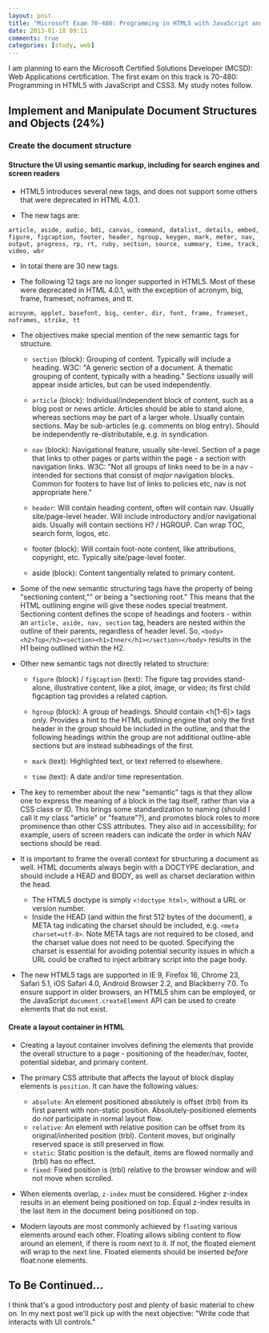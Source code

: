 ```yaml
---
layout: post
title: "Microsoft Exam 70-480: Programming in HTML5 with JavaScript and CSS3"
date: 2013-01-18 09:11
comments: true
categories: [study, web]
---
```


I am planning to earn the Microsoft Certified Solutions Developer (MCSD): Web Applications certification. The first exam on this track is 70-480: Programming in HTML5 with JavaScript and CSS3. My study notes follow.<!--more-->

## Implement and Manipulate Document Structures and Objects (24%)

### Create the document structure ###

#### Structure the UI using semantic markup, including for search engines and screen readers ####

* HTML5 introduces several new tags, and does not support some others that were deprecated in HTML 4.0.1.

* The new tags are: 

`article, aside, audio,
bdi,
canvas, command,
datalist, details,
embed,
figure, figcaption, footer, header, hgroup,
keygen, mark, meter, nav, output, progress,
rp, rt, ruby,
section, source, summary,
time, track,
video,
wbr`

* In total there are 30 new tags.

* The following 12 tags are no longer supported in HTML5. Most of these were deprecated in HTML 4.0.1, with the exception of acronym, big, frame, frameset, noframes, and tt.

`acroynm, applet, basefont, big, center, dir, font, frame, frameset, noframes, strike, tt`

* The objectives make special mention of the new semantic tags for structure.

	* `section` (block): Grouping of content. Typically will include a heading. W3C: "A generic section of a document. A thematic grouping of content, typically with a heading." Sections usually will appear inside articles, but can be used independently.

	* `article` (block): Individual/independent block of content, such as a blog post or news article. Articles should be able to stand alone, whereas sections may be part of a larger whole. Usually contain sections. May be sub-articles (e.g. comments on blog entry). Should be independently re-distributable, e.g. in syndication.

	* `nav` (block): Navigational feature, usually site-level. Section of a page that links to other pages or parts within the page - a section with navigation links. W3C: "Not all groups of links need to be in a nav - intended for sections that consist of *major* navigation blocks. Common for footers to have list of links to policies etc, nav is not appropriate here."

	* `header`: Will contain heading content, often will contain nav. Usually site/page-level header. Will include introductory and/or navigational aids. Usually will contain sections H? / HGROUP. Can wrap TOC, search form, logos, etc.

	* footer (block): Will contain foot-note content, like attributions, copyright, etc. Typically site/page-level footer.
	* aside (block): Content tangentially related to primary content.

* Some of the new semantic structuring tags have the property of being "sectioning content,"" or being a "sectioning root." This means that the HTML outlining engine will give these nodes special treatment. Sectioning content defines the scope of headings and footers - within an `article, aside, nav, section` tag, headers are nested within the outline of their parents, regardless of header level. So, `<body><h2>Top</h2><section><h1>Inner</h1></section></body>` results in the H1 being outlined within the H2.

* Other new semantic tags not directly related to structure:

	* `figure` (block) / `figcaption` (text): The figure tag provides stand-alone, illustrative content, like a plot, image, or video; its first child figcaption tag provides a related caption.

	* `hgroup` (block): A group of headings. Should contain <h[1-6]> tags only. Provides a hint to the HTML outlining engine that only the first header in the group should be included in the outline, and that the following headings within the group are not additional outline-able sections but are instead subheadings of the first.

	* `mark` (text): Highlighted text, or text referred to elsewhere.

	* `time` (text): A date and/or time representation.

* The key to remember about the new "semantic" tags is that they allow one to express the meaning of a block in the tag itself, rather than via a CSS class or ID. This brings some standardization to naming (should I call it my class "article" or "feature"?), and promotes block roles to more prominence than other CSS attributes. They also aid in accessibility; for example, users of screen readers can indicate the order in which NAV sections should be read.

* It is important to frame the overall context for structuring a document as well. HTML documents always begin with a DOCTYPE declaration, and should include a HEAD and BODY, as well as charset declaration within the head.

	* The HTML5 doctype is simply `<!doctype html>`, without a URL or version number.
	* Inside the HEAD (and within the first 512 bytes of the document), a META tag indicating the charset should be included, e.g. `<meta charset=utf-8>`. Note META tags are not required to be closed, and the charset value does not need to be quoted. Specifying the charset is essential for avoiding potential security issues in which a URL could be crafted to inject arbitrary script into the page body.

* The new HTML5 tags are supported in IE 9, Firefox 16, Chrome 23, Safari 5.1, iOS Safari 4.0, Android Browser 2.2, and Blackberry 7.0. To ensure support in older browsers, an HTML5 shim can be employed, or the JavaScript `document.createElement` API can be used to create elements that do not exist.

#### Create a layout container in HTML ####

* Creating a layout container involves defining the elements that provide the overall structure to a page - positioning of the header/nav, footer, potential sidebar, and primary content.

* The primary CSS attribute that affects the layout of block display elements is `position`. It can have the following values:

	* `absolute`: An element positioned absolutely is offset (trbl) from its first parent with non-static position. Absolutely-positioned elements do *not* participate in normal layout flow.
	* `relative`: An element with relative position can be offset from its original/inherited position (trbl). Content moves, but originally reserved space is still preserved in flow.
	* `static`: Static position is the default, items are flowed normally and (trbl) has no effect.
	* `fixed`: Fixed position is (trbl) relative to the browser window and will not move when scrolled.

* When elements overlap, `z-index` must be considered. Higher z-index results in an element being positioned on top. Equal z-index results in the last item in the document being positioned on top.

* Modern layouts are most commonly achieved by `float`ing various elements around each other. Floating allows sibling content to flow around an element, if there is room  next to it. If not, the floated element will wrap to the next line. Floated elements should be inserted *before* float:none elements.

## To Be Continued...

I think that's a good introductory post and plenty of basic material to chew on. In my next post we'll pick up with the next objective: "Write code that interacts with UI controls."